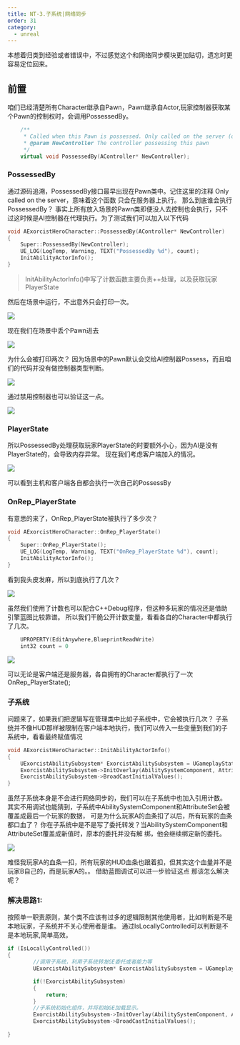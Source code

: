 ```yaml
---
title: NT-3.子系统|网络同步
order: 31
category:
  - unreal
---
```


<chatmessage avatar=" ../../assets/emoji/hx.png" :avatarWidth="40">
本想着归类到经验或者错误中，不过感觉这个和网络同步模块更加贴切，遗忘时更容易定位回来。
</chatmessage>


## 前置

<chatmessage avatar="../../assets/emoji/bqb (2).png" :avatarWidth="40" alignLeft>
咱们已经清楚所有Character继承自Pawn，Pawn继承自Actor,玩家控制器获取某个Pawn的控制权时，会调用PossessedBy。
</chatmessage>

```cpp
	/** 
	 * Called when this Pawn is possessed. Only called on the server (or in standalone).
	 * @param NewController The controller possessing this pawn
	 */
	virtual void PossessedBy(AController* NewController);
```


### PossessedBy

<chatmessage avatar="../../assets/emoji/bqb (2).png" :avatarWidth="40" alignLeft>
通过源码追溯，PossessedBy接口最早出现在Pawn类中。记住这里的注释 Only called on the server，意味着这个函数
只会在服务器上执行。
</chatmessage>

<chatmessage avatar=" ../../assets/emoji/hx.png" :avatarWidth="40">
那么到底谁会执行PossessedBy？
</chatmessage>

<chatmessage avatar="../../assets/emoji/bqb (2).png" :avatarWidth="40" alignLeft>
事实上所有放入场景的Pawn类即便没人去控制也会执行，只不过这时候是AI控制器在代理执行。为了测试我们可以加入以下代码
</chatmessage>


```cpp
void AExorcistHeroCharacter::PossessedBy(AController* NewController)
{
	Super::PossessedBy(NewController);
	UE_LOG(LogTemp, Warning, TEXT("PossessedBy %d"), count);
	InitAbilityActorInfo();
}
```
>InitAbilityActorInfo()中写了计数函数主要负责++处理，以及获取玩家PlayerState

<chatmessage avatar="../../assets/emoji/bqb (2).png" :avatarWidth="40" alignLeft>
然后在场景中运行，不出意外只会打印一次。
</chatmessage>

![](..%2Fassets%2Fnetwork004.png)

<chatmessage avatar="../../assets/emoji/bqb (2).png" :avatarWidth="40" alignLeft>
现在我们在场景中丢个Pawn进去
</chatmessage>

![](..%2Fassets%2Fnetwork005.png)

<chatmessage avatar=" ../../assets/emoji/hx.png" :avatarWidth="40">
为什么会被打印两次？
</chatmessage>

<chatmessage avatar="../../assets/emoji/bqb (2).png" :avatarWidth="40" alignLeft>
因为场景中的Pawn默认会交给AI控制器Possess，而且咱们的代码并没有做控制器类型判断。
</chatmessage>

![](..%2Fassets%2Fnetwork006.jpg)

<chatmessage avatar="../../assets/emoji/bqb (2).png" :avatarWidth="40" alignLeft>
通过禁用控制器也可以验证这一点。
</chatmessage>

![](..%2Fassets%2Fnetwork007.png)

### PlayerState

<chatmessage avatar="../../assets/emoji/bqb (2).png" :avatarWidth="40" alignLeft>
所以PossessedBy处理获取玩家PlayerState的时要额外小心，因为AI是没有PlayerState的，会导致内存异常。
</chatmessage>

<chatmessage avatar="../../assets/emoji/bqb (2).png" :avatarWidth="40" alignLeft>
现在我们考虑客户端加入的情况。
</chatmessage>

![](..%2Fassets%2Fnetwork008.jpg)

<chatmessage avatar="../../assets/emoji/bqb (2).png" :avatarWidth="40" alignLeft>
可以看到主机和客户端各自都会执行一次自己的PossessBy
</chatmessage>

### OnRep_PlayerState

<chatmessage avatar="../../assets/emoji/bqb (2).png" :avatarWidth="40" alignLeft>
有意思的来了，OnRep_PlayerState被执行了多少次？
</chatmessage>

```cpp
void AExorcistHeroCharacter::OnRep_PlayerState()
{
	Super::OnRep_PlayerState();
	UE_LOG(LogTemp, Warning, TEXT("OnRep_PlayerState %d"), count);
	InitAbilityActorInfo();
}
```

<chatmessage avatar=" ../../assets/emoji/hx.png" :avatarWidth="40">
看到我头皮发麻，所以到底执行了几次？
</chatmessage>

![](..%2Fassets%2Fnetwork009.png)

<chatmessage avatar="../../assets/emoji/bqb (2).png" :avatarWidth="40" alignLeft>
虽然我们使用了计数也可以配合C++Debug程序，但这种多玩家的情况还是借助引擎蓝图比较靠谱。
所以我们干脆公开计数变量，看看各自的Character中都执行了几次。
</chatmessage>

```cpp
	UPROPERTY(EditAnywhere,BlueprintReadWrite)
	int32 count = 0
```
![](..%2Fassets%2Fnetwork010.jpg)

<chatmessage avatar="../../assets/emoji/bqb (2).png" :avatarWidth="40" alignLeft>
可以无论是客户端还是服务器，各自拥有的Character都执行了一次OnRep_PlayerState();
</chatmessage>

<gifwithbutton src="../../assets/unrealgif/hpup06.gif"/>

### 子系统

<chatmessage avatar=" ../../assets/emoji/hx.png" :avatarWidth="40">
问题来了，如果我们把逻辑写在管理类中比如子系统中，它会被执行几次？
</chatmessage>

<chatmessage avatar="../../assets/emoji/bqb (2).png" :avatarWidth="40" alignLeft>
子系统并不像HUD那样被限制在客户端本地执行，我们可以传入一些变量到我们的子系统中，看看最终赋值情况
</chatmessage>


```cpp
void AExorcistHeroCharacter::InitAbilityActorInfo()
{
	UExorcistAbilitySubsystem* ExorcistAbilitySubsystem = UGameplayStatics::GetGameInstance(this)->GetSubsystem<UExorcistAbilitySubsystem>();
	ExorcistAbilitySubsystem->InitOverlay(AbilitySystemComponent, AttributeSet);
	ExorcistAbilitySubsystem->BroadCastInitialValues();
}
```
<chatmessage avatar="../../assets/emoji/bqb (2).png" :avatarWidth="40" alignLeft>
虽然子系统本身是不会进行网络同步的，我们可以在子系统中也加入引用计数。
其实不用调试也能猜到，子系统中AbilitySystemComponent和AttributeSet会被覆盖成最后一个玩家的数据，
</chatmessage>

<chatmessage avatar=" ../../assets/emoji/hx.png" :avatarWidth="40">
可是为什么玩家A的血条扣了以后，所有玩家的血条都口血了？
</chatmessage>

<gifwithbutton src="../../assets/unrealgif/hpup08.gif"/>

<chatmessage avatar="../../assets/emoji/bqb (2).png" :avatarWidth="40" alignLeft>
你在子系统中是不是写了委托转发？当AbilitySystemComponent和AttributeSet覆盖成新值时，原本的委托并没有解
绑，他会继续绑定新的委托。
</chatmessage>

![](..%2Fassets%2Fnetwork011.jpg)


<chatmessage avatar=" ../../assets/emoji/hx.png" :avatarWidth="40">
难怪我玩家A的血条一扣，所有玩家的HUD血条也跟着扣，但其实这个血量并不是玩家B自己的，而是玩家A的。。
</chatmessage>


<chatmessage avatar="../../assets/emoji/bqb (2).png" :avatarWidth="40" alignLeft>
借助蓝图调试可以进一步验证这点
</chatmessage>

<gifwithbutton src="../../assets/unrealgif/hpup09.gif"/>


<chatmessage avatar=" ../../assets/emoji/hx.png" :avatarWidth="40">
那该怎么解决呢？
</chatmessage>

### 解决思路1:

<chatmessage avatar="../../assets/emoji/bqb (2).png" :avatarWidth="40" alignLeft>
按照单一职责原则，某个类不应该有过多的逻辑限制其他使用者，比如判断是不是本地玩家，子系统并不关心使用者是谁。
通过IsLocallyControlled可以判断是不是本地玩家,简单高效。
</chatmessage>

```cpp
if (IsLocallyControlled())
{
		//调用子系统，利用子系统转发GE委托或者能力等
    	UExorcistAbilitySubsystem* ExorcistAbilitySubsystem = UGameplayStatics::GetGameInstance(this)->GetSubsystem<UExorcistAbilitySubsystem>();

		if(!ExorcistAbilitySubsystem)
		{
			return;
		}
		//子系统初始化组件，并将初始GE加载显示。
		ExorcistAbilitySubsystem->InitOverlay(AbilitySystemComponent, AttributeSet);
		ExorcistAbilitySubsystem->BroadCastInitialValues();
	
}
```